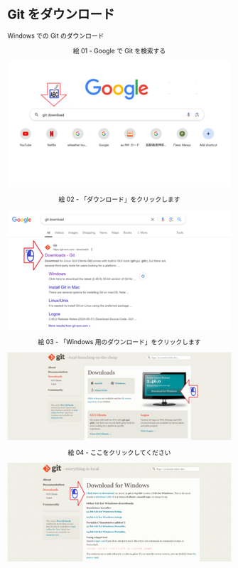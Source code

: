 # Git をダウンロード
Windows での Git のダウンロード

<div align="center">
絵 01 - Google で Git を検索する
</div>

![](Imagens/Windows-Git-Download-Img01.png)

<div align="center">
絵 02 - 「ダウンロード」をクリックします
</div>

![](Imagens/Windows-Git-Download-Img02.png)

<div align="center">
絵 03 - 「Windows 用のダウンロード」をクリックします
</div>

![](Imagens/Windows-Git-Download-Img03.png)

<div align="center">
絵 04 - ここをクリックしてください
</div>

![](Imagens/Windows-Git-Download-Img04.png)


